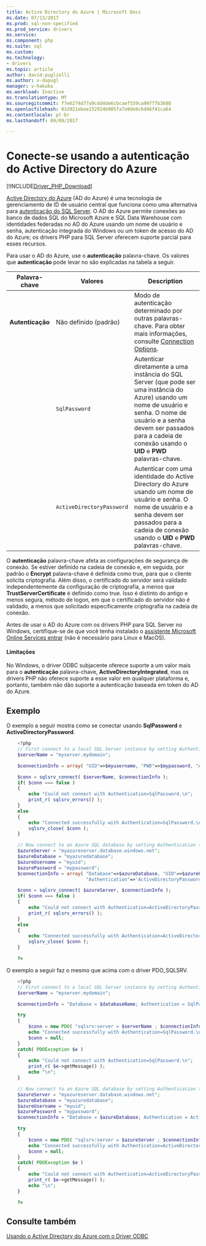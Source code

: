 ```yaml
---
title: Active Directory do Azure | Microsoft Docs
ms.date: 07/13/2017
ms.prod: sql-non-specified
ms.prod_service: drivers
ms.service: 
ms.component: php
ms.suite: sql
ms.custom: 
ms.technology:
- drivers
ms.topic: article
author: david-puglielli
ms.author: v-dapugl
manager: v-hakaka
ms.workload: Inactive
ms.translationtype: MT
ms.sourcegitcommit: f7e6274d77a9cdd4de6cbcaef559ca99f77b3608
ms.openlocfilehash: 01d921ebee152924b905fa7a9de8c6d46f41ca64
ms.contentlocale: pt-br
ms.lasthandoff: 09/09/2017

---
```

# <a name="connect-using-azure-active-directory-authentication"></a>Conecte-se usando a autenticação do Active Directory do Azure
[!INCLUDE[Driver_PHP_Download](../../includes/driver_php_download.md)]

[Active Directory do Azure](https://docs.microsoft.com/en-us/azure/active-directory/active-directory-whatis) (AD do Azure) é uma tecnologia de gerenciamento de ID de usuário central que funciona como uma alternativa para [autenticação do SQL Server](../../connect/php/how-to-connect-using-sql-server-authentication.md). O AD do Azure permite conexões ao banco de dados SQL do Microsoft Azure e SQL Data Warehouse com identidades federadas no AD do Azure usando um nome de usuário e senha, autenticação integrada do Windows ou um token de acesso do AD do Azure; os drivers PHP para SQL Server oferecem suporte parcial para esses recursos.

Para usar o AD do Azure, use o **autenticação** palavra-chave. Os valores que **autenticação** pode levar no são explicadas na tabela a seguir.

|Palavra-chave|Valores|Description|
|-|-|-|
|**Autenticação**|Não definido (padrão)|Modo de autenticação determinado por outras palavras-chave. Para obter mais informações, consulte [Connection Options](../../connect/php/connection-options.md). |
||`SqlPassword`|Autenticar diretamente a uma instância do SQL Server (que pode ser uma instância do Azure) usando um nome de usuário e senha. O nome de usuário e a senha devem ser passados para a cadeia de conexão usando o **UID** e **PWD** palavras-chave. |
||`ActiveDirectoryPassword`|Autenticar com uma identidade do Active Directory do Azure usando um nome de usuário e senha. O nome de usuário e a senha devem ser passados para a cadeia de conexão usando o **UID** e **PWD** palavras-chave. |

O **autenticação** palavra-chave afeta as configurações de segurança de conexão. Se estiver definido na cadeia de conexão e, em seguida, por padrão o **Encrypt** palavra-chave é definida como true, para que o cliente solicita criptografia. Além disso, o certificado do servidor será validado independentemente da configuração de criptografia, a menos que **TrustServerCertificate** é definido como true. Isso é distinto do antigo e menos segura, método de logon, em que o certificado do servidor não é validado, a menos que solicitado especificamente criptografia na cadeia de conexão.

Antes de usar o AD do Azure com os drivers PHP para SQL Server no Windows, certifique-se de que você tenha instalado o [assistente Microsoft Online Services entrar](https://www.microsoft.com/download/details.aspx?id=41950) (não é necessário para Linux e MacOS).

#### <a name="limitations"></a>Limitações

No Windows, o driver ODBC subjacente oferece suporte a um valor mais para o **autenticação** palavra-chave, **ActiveDirectoryIntegrated**, mas os drivers PHP não oferece suporte a esse valor em qualquer plataforma e, portanto, também não dão suporte a autenticação baseada em token do AD do Azure.

## <a name="example"></a>Exemplo

O exemplo a seguir mostra como se conectar usando **SqlPassword** e **ActiveDirectoryPassword**.

```php
    <?php
    // First connect to a local SQL Server instance by setting Authentication to SqlPassword
    $serverName = "myserver.mydomain";

    $connectionInfo = array( "UID"=>$myusername, "PWD"=>$mypassword, "Authentication"=>'SqlPassword' );

    $conn = sqlsrv_connect( $serverName, $connectionInfo );
    if( $conn === false )
    {
        echo "Could not connect with Authentication=SqlPassword.\n";
        print_r( sqlsrv_errors() );
    }
    else
    {
        echo "Connected successfully with Authentication=SqlPassword.\n";
        sqlsrv_close( $conn );
    }

    // Now connect to an Azure SQL database by setting Authentication to ActiveDirectoryPassword
    $azureServer = "myazureserver.database.windows.net";
    $azureDatabase = "myazuredatabase";
    $azureUsername = "myuid";
    $azurePassword = "mypassword";
    $connectionInfo = array( "Database"=>$azureDatabase, "UID"=>$azureUsername, "PWD"=>$azurePassword,
                             "Authentication"=>'ActiveDirectoryPassword' );

    $conn = sqlsrv_connect( $azureServer, $connectionInfo );
    if( $conn === false )
    {
        echo "Could not connect with Authentication=ActiveDirectoryPassword.\n";
        print_r( sqlsrv_errors() );
    }
    else
    {
        echo "Connected successfully with Authentication=ActiveDirectoryPassword.\n";
        sqlsrv_close( $conn );
    }

    ?>
```

O exemplo a seguir faz o mesmo que acima com o driver PDO_SQLSRV.

```php
    <?php
    // First connect to a local SQL Server instance by setting Authentication to SqlPassword
    $serverName = "myserver.mydomain";

    $connectionInfo = "Database = $databaseName; Authentication = SqlPassword;";

    try
    {
        $conn = new PDO( "sqlsrv:server = $serverName ; $connectionInfo", $myusername, $mypassword );
        echo "Connected successfully with Authentication=SqlPassword.\n";
        $conn = null;
    }
    catch( PDOException $e )
    {
        echo "Could not connect with Authentication=SqlPassword.\n";
        print_r( $e->getMessage() );
        echo "\n";
    }

    // Now connect to an Azure SQL database by setting Authentication to ActiveDirectoryPassword
    $azureServer = "myazureserver.database.windows.net";
    $azureDatabase = "myazuredatabase";
    $azureUsername = "myuid";
    $azurePassword = "mypassword";
    $connectionInfo = "Database = $azureDatabase; Authentication = ActiveDirectoryPassword;";

    try
    {
        $conn = new PDO( "sqlsrv:server = $azureServer ; $connectionInfo", $azureUsername, $azurePassword );
        echo "Connected successfully with Authentication=ActiveDirectoryPassword.\n";
        $conn = null;
    }
    catch( PDOException $e )
    {
        echo "Could not connect with Authentication=ActiveDirectoryPassword.\n";
        print_r( $e->getMessage() );
        echo "\n";
    }

    ?>
```
## <a name="see-also"></a>Consulte também  
[Usando o Active Directory do Azure com o Driver ODBC](https://docs.microsoft.com/en-us/sql/connect/odbc/using-azure-active-directory)

